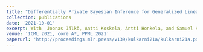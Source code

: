 ```yaml
---
title: "Differentially Private Bayesian Inference for Generalized Linear Models"
collection: publications
date: '2021-10-01'
excerpt: With  Joonas Jälkö, Antti Koskela, Antti Honkela, and Samuel Kaski
venue: 'ICML 2021, core A*, PPML 2021'
paperurl: 'http://proceedings.mlr.press/v139/kulkarni21a/kulkarni21a.pdf'
---
```

